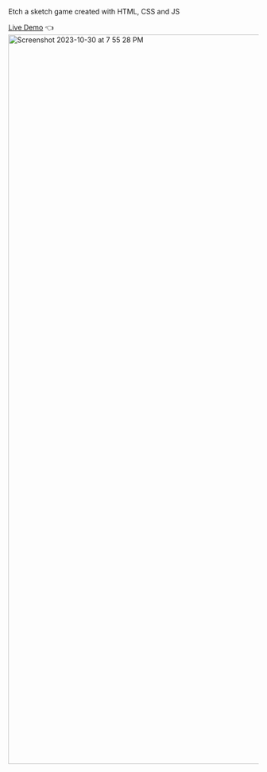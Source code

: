 Etch a sketch game created with HTML, CSS and JS

[Live Demo](https://mcjacksonn.github.io/Etch-A-Sketch/)  👈
<img width="1465" alt="Screenshot 2023-10-30 at 7 55 28 PM" src="https://github.com/mcjacksonn/Etch-A-Sketch/assets/95603478/f7fd5178-e38a-4dbf-b798-8c067aeb44f3">
